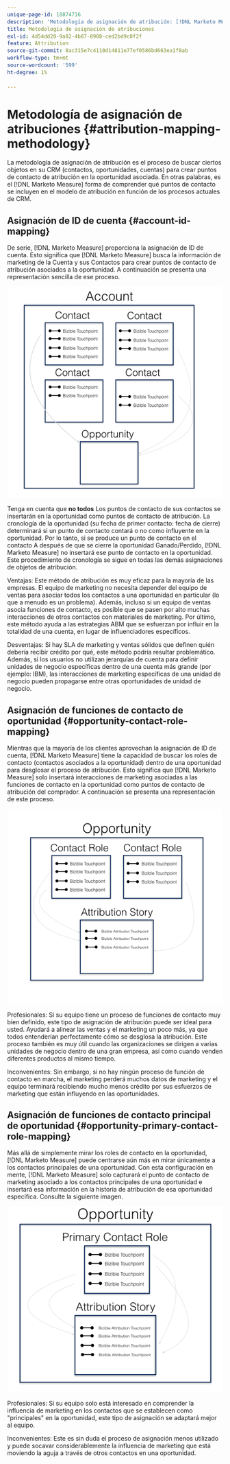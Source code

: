 ```yaml
---
unique-page-id: 18874716
description: 'Metodología de asignación de atribución: [!DNL Marketo Measure] - Documentación del producto'
title: Metodología de asignación de atribuciones
exl-id: 4d54dd20-9a82-4b87-8908-ced2bd9c0f2f
feature: Attribution
source-git-commit: 8ac315e7c4110d14811e77ef0586bd663ea1f8ab
workflow-type: tm+mt
source-wordcount: '599'
ht-degree: 1%

---
```


# Metodología de asignación de atribuciones {#attribution-mapping-methodology}

La metodología de asignación de atribución es el proceso de buscar ciertos objetos en su CRM (contactos, oportunidades, cuentas) para crear puntos de contacto de atribución en la oportunidad asociada. En otras palabras, es el [!DNL Marketo Measure] forma de comprender qué puntos de contacto se incluyen en el modelo de atribución en función de los procesos actuales de CRM.

## Asignación de ID de cuenta {#account-id-mapping}

De serie, [!DNL Marketo Measure] proporciona la asignación de ID de cuenta. Esto significa que [!DNL Marketo Measure] busca la información de marketing de la Cuenta y sus Contactos para crear puntos de contacto de atribución asociados a la oportunidad. A continuación se presenta una representación sencilla de ese proceso.

![](assets/1-1.png)

Tenga en cuenta que **no todos** Los puntos de contacto de sus contactos se insertarán en la oportunidad como puntos de contacto de atribución. La cronología de la oportunidad (su fecha de primer contacto: fecha de cierre) determinará si un punto de contacto contará o no como influyente en la oportunidad. Por lo tanto, si se produce un punto de contacto en el contacto A después de que se cierre la oportunidad Ganado/Perdido, [!DNL Marketo Measure] no insertará ese punto de contacto en la oportunidad. Este procedimiento de cronología se sigue en todas las demás asignaciones de objetos de atribución.

Ventajas: Este método de atribución es muy eficaz para la mayoría de las empresas. El equipo de marketing no necesita depender del equipo de ventas para asociar todos los contactos a una oportunidad en particular (lo que a menudo es un problema). Además, incluso si un equipo de ventas asocia funciones de contacto, es posible que se pasen por alto muchas interacciones de otros contactos con materiales de marketing. Por último, este método ayuda a las estrategias ABM que se esfuerzan por influir en la totalidad de una cuenta, en lugar de influenciadores específicos.

Desventajas: Si hay SLA de marketing y ventas sólidos que definen quién debería recibir crédito por qué, este método podría resultar problemático. Además, si los usuarios no utilizan jerarquías de cuenta para definir unidades de negocio específicas dentro de una cuenta más grande (por ejemplo: IBM), las interacciones de marketing específicas de una unidad de negocio pueden propagarse entre otras oportunidades de unidad de negocio.

## Asignación de funciones de contacto de oportunidad {#opportunity-contact-role-mapping}

Mientras que la mayoría de los clientes aprovechan la asignación de ID de cuenta, [!DNL Marketo Measure] tiene la capacidad de buscar los roles de contacto (contactos asociados a la oportunidad) dentro de una oportunidad para desglosar el proceso de atribución. Esto significa que [!DNL Marketo Measure] solo insertará interacciones de marketing asociadas a las funciones de contacto en la oportunidad como puntos de contacto de atribución del comprador. A continuación se presenta una representación de este proceso.

![](assets/2-1.png)

Profesionales: Si su equipo tiene un proceso de funciones de contacto muy bien definido, este tipo de asignación de atribución puede ser ideal para usted. Ayudará a alinear las ventas y el marketing un poco más, ya que todos entenderían perfectamente cómo se desglosa la atribución. Este proceso también es muy útil cuando las organizaciones se dirigen a varias unidades de negocio dentro de una gran empresa, así como cuando venden diferentes productos al mismo tiempo.

Inconvenientes: Sin embargo, si no hay ningún proceso de función de contacto en marcha, el marketing perderá muchos datos de marketing y el equipo terminará recibiendo mucho menos crédito por sus esfuerzos de marketing que están influyendo en las oportunidades.

## Asignación de funciones de contacto principal de oportunidad {#opportunity-primary-contact-role-mapping}

Más allá de simplemente mirar los roles de contacto en la oportunidad, [!DNL Marketo Measure] puede centrarse aún más en mirar únicamente a los contactos principales de una oportunidad. Con esta configuración en mente, [!DNL Marketo Measure] solo capturará el punto de contacto de marketing asociado a los contactos principales de una oportunidad e insertará esa información en la historia de atribución de esa oportunidad específica. Consulte la siguiente imagen.

![](assets/3.png)

Profesionales: Si su equipo solo está interesado en comprender la influencia de marketing en los contactos que se establecen como &quot;principales&quot; en la oportunidad, este tipo de asignación se adaptará mejor al equipo.

Inconvenientes: Este es sin duda el proceso de asignación menos utilizado y puede socavar considerablemente la influencia de marketing que está moviendo la aguja a través de otros contactos en una oportunidad.
